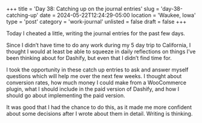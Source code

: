 +++
title = 'Day 38: Catching up on the journal entries'
slug = 'day-38-catching-up'
date = 2024-05-22T12:24:29-05:00
location = 'Waukee, Iowa'
type = 'post'
category = 'work-journal'
unlisted = false
draft = false
+++

Today I cheated a little, writing the journal entries for the past few days.

Since I didn’t have time to do any work during my 5 day trip to California, I thought I would at least be able to squeeze in daily reflections on things I’ve been thinking about for Dashify, but even that I didn’t find time for.

I took the opportunity in these catch up entries to ask and answer myself questions which will help me over the next few weeks. I thought about conversion rates, how much money I could make from a WooCommerce plugin, what I should include in the paid version of Dashify, and how I should go about implementing the paid version.

It was good that I had the chance to do this, as it made me more confident about some decisions after I wrote about them in detail. Writing is thinking.
